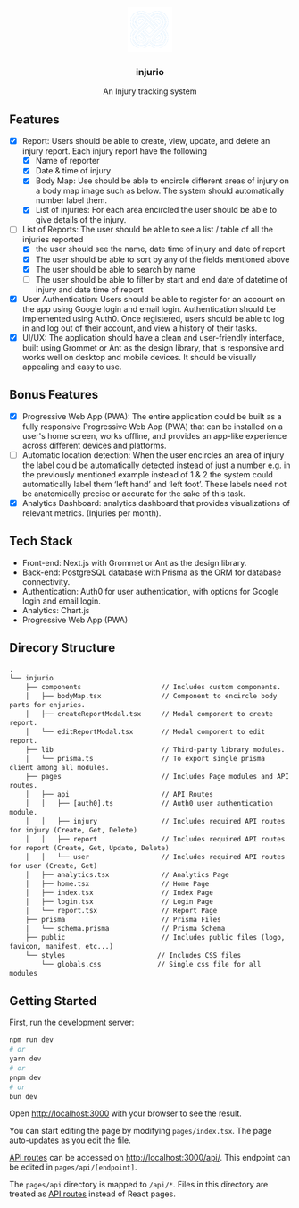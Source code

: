 <br />
<div align="center">
  <a href="https://github.com/b9aurav/injurio">
    <img src="./public/logo.png" alt="Logo" width="80" height="80">
  </a>

<h3 align="center">injurio</h3>
  <p align="center">
    An Injury tracking system
    <br />
  </p>
</div>

## Features

- [x] Report: Users should be able to create, view, update, and delete an injury report.
      Each injury report have the following
  - [x] Name of reporter
  - [x] Date & time of injury
  - [x] Body Map: Use should be able to encircle different areas of injury on a body map image such as below. The system should automatically number label them.
  - [x] List of injuries: For each area encircled the user should be able to give details of the injury.
- [ ] List of Reports: The user should be able to see a list / table of all the injuries reported
  - [x] the user should see the name, date time of injury and date of report
  - [x] The user should be able to sort by any of the fields mentioned above
  - [x] The user should be able to search by name
  - [ ] The user should be able to filter by start and end date of datetime of injury and date time of report
- [x] User Authentication: Users should be able to register for an account on the app using Google login and email login. Authentication should be implemented using Auth0. Once registered, users should be able to log in and log out of their account, and view a history of their tasks.
- [x] UI/UX: The application should have a clean and user-friendly interface, built using Grommet or Ant as the design library, that is responsive and works well on desktop and mobile devices. It should be visually appealing and easy to use.

## Bonus Features

- [x] Progressive Web App (PWA): The entire application could be built as a fully responsive Progressive Web App (PWA) that can be installed on a user's home screen, works offline, and provides an app-like experience across different devices and platforms.
- [ ] Automatic location detection: When the user encircles an area of injury the label could be automatically detected instead of just a number e.g. in the previously mentioned example instead of 1 & 2 the system could automatically label them ‘left hand’ and ‘left foot’. These labels need not be anatomically precise or accurate for the sake of this task.
- [x] Analytics Dashboard: analytics dashboard that provides visualizations of relevant metrics. (Injuries per month).

## Tech Stack

- Front-end: Next.js with Grommet or Ant as the design library.
- Back-end: PostgreSQL database with Prisma as the ORM for database connectivity.
- Authentication: Auth0 for user authentication, with options for Google login and email login.
- Analytics: Chart.js
- Progressive Web App (PWA)

## Direcory Structure

```
.
└── injurio
    ├── components                    // Includes custom components.
    │   ├── bodyMap.tsx               // Component to encircle body parts for enjuries.
    │   ├── createReportModal.tsx     // Modal component to create report.
    │   └── editReportModal.tsx       // Modal component to edit report.
    ├── lib                           // Third-party library modules.
    │   └── prisma.ts                 // To export single prisma client among all modules.
    ├── pages                         // Includes Page modules and API routes.
    │   ├── api                       // API Routes
    │   │   ├── [auth0].ts            // Auth0 user authentication module.
    │   │   ├── injury                // Includes required API routes for injury (Create, Get, Delete)
    │   │   ├── report                // Includes required API routes for report (Create, Get, Update, Delete)
    │   │   └── user                  // Includes required API routes for user (Create, Get)
    │   ├── analytics.tsx             // Analytics Page
    │   ├── home.tsx                  // Home Page
    │   ├── index.tsx                 // Index Page
    │   ├── login.tsx                 // Login Page
    │   └── report.tsx                // Report Page
    ├── prisma                        // Prisma Files
    │   └── schema.prisma             // Prisma Schema
    ├── public                        // Includes public files (logo, favicon, manifest, etc...)
    └── styles                       // Includes CSS files
        └── globals.css              // Single css file for all modules
```

## Getting Started

First, run the development server:

```bash
npm run dev
# or
yarn dev
# or
pnpm dev
# or
bun dev
```

Open [http://localhost:3000](http://localhost:3000) with your browser to see the result.

You can start editing the page by modifying `pages/index.tsx`. The page auto-updates as you edit the file.

[API routes](https://nextjs.org/docs/api-routes/introduction) can be accessed on [http://localhost:3000/api/](http://localhost:3000/api/[endpoint]). This endpoint can be edited in `pages/api/[endpoint]`.

The `pages/api` directory is mapped to `/api/*`. Files in this directory are treated as [API routes](https://nextjs.org/docs/api-routes/introduction) instead of React pages.
